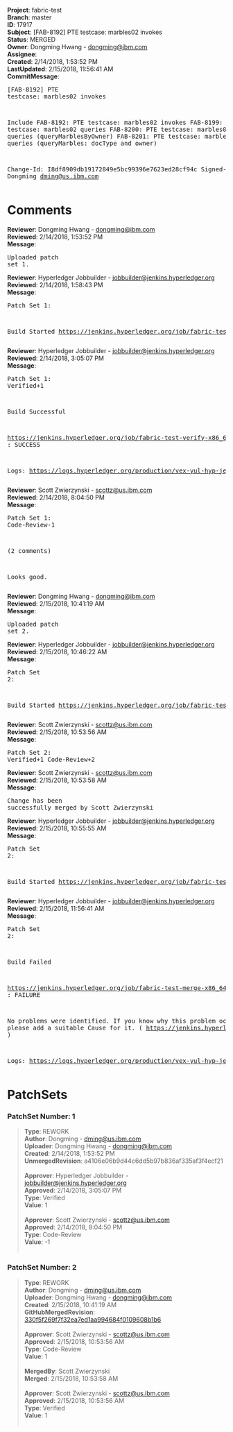 <strong>Project</strong>: fabric-test<br><strong>Branch</strong>: master<br><strong>ID</strong>: 17917<br><strong>Subject</strong>: [FAB-8192] PTE testcase: marbles02 invokes<br><strong>Status</strong>: MERGED<br><strong>Owner</strong>: Dongming Hwang - dongming@ibm.com<br><strong>Assignee</strong>:<br><strong>Created</strong>: 2/14/2018, 1:53:52 PM<br><strong>LastUpdated</strong>: 2/15/2018, 11:56:41 AM<br><strong>CommitMessage</strong>:<br><pre>[FAB-8192] PTE testcase: marbles02 invokes

Include
FAB-8192: PTE testcase: marbles02 invokes
FAB-8199: PTE testcase: marbles02 queries
FAB-8200: PTE testcase: marbles02 rich queries
(queryMarblesByOwner)
FAB-8201: PTE testcase: marbles02 rich queries
(queryMarbles: docType and owner)

Change-Id: I8df8909db19172849e5bc99396e7623ed28cf94c
Signed-off-by: Dongming <dming@us.ibm.com>
</pre><h1>Comments</h1><strong>Reviewer</strong>: Dongming Hwang - dongming@ibm.com<br><strong>Reviewed</strong>: 2/14/2018, 1:53:52 PM<br><strong>Message</strong>: <pre>Uploaded patch set 1.</pre><strong>Reviewer</strong>: Hyperledger Jobbuilder - jobbuilder@jenkins.hyperledger.org<br><strong>Reviewed</strong>: 2/14/2018, 1:58:43 PM<br><strong>Message</strong>: <pre>Patch Set 1:

Build Started https://jenkins.hyperledger.org/job/fabric-test-verify-x86_64/832/</pre><strong>Reviewer</strong>: Hyperledger Jobbuilder - jobbuilder@jenkins.hyperledger.org<br><strong>Reviewed</strong>: 2/14/2018, 3:05:07 PM<br><strong>Message</strong>: <pre>Patch Set 1: Verified+1

Build Successful 

https://jenkins.hyperledger.org/job/fabric-test-verify-x86_64/832/ : SUCCESS

Logs: https://logs.hyperledger.org/production/vex-yul-hyp-jenkins-3/fabric-test-verify-x86_64/832</pre><strong>Reviewer</strong>: Scott Zwierzynski - scottz@us.ibm.com<br><strong>Reviewed</strong>: 2/14/2018, 8:04:50 PM<br><strong>Message</strong>: <pre>Patch Set 1: Code-Review-1

(2 comments)

Looks good.</pre><strong>Reviewer</strong>: Dongming Hwang - dongming@ibm.com<br><strong>Reviewed</strong>: 2/15/2018, 10:41:19 AM<br><strong>Message</strong>: <pre>Uploaded patch set 2.</pre><strong>Reviewer</strong>: Hyperledger Jobbuilder - jobbuilder@jenkins.hyperledger.org<br><strong>Reviewed</strong>: 2/15/2018, 10:46:22 AM<br><strong>Message</strong>: <pre>Patch Set 2:

Build Started https://jenkins.hyperledger.org/job/fabric-test-verify-x86_64/836/</pre><strong>Reviewer</strong>: Scott Zwierzynski - scottz@us.ibm.com<br><strong>Reviewed</strong>: 2/15/2018, 10:53:56 AM<br><strong>Message</strong>: <pre>Patch Set 2: Verified+1 Code-Review+2</pre><strong>Reviewer</strong>: Scott Zwierzynski - scottz@us.ibm.com<br><strong>Reviewed</strong>: 2/15/2018, 10:53:58 AM<br><strong>Message</strong>: <pre>Change has been successfully merged by Scott Zwierzynski</pre><strong>Reviewer</strong>: Hyperledger Jobbuilder - jobbuilder@jenkins.hyperledger.org<br><strong>Reviewed</strong>: 2/15/2018, 10:55:55 AM<br><strong>Message</strong>: <pre>Patch Set 2:

Build Started https://jenkins.hyperledger.org/job/fabric-test-merge-x86_64/173/</pre><strong>Reviewer</strong>: Hyperledger Jobbuilder - jobbuilder@jenkins.hyperledger.org<br><strong>Reviewed</strong>: 2/15/2018, 11:56:41 AM<br><strong>Message</strong>: <pre>Patch Set 2:

Build Failed 

https://jenkins.hyperledger.org/job/fabric-test-merge-x86_64/173/ : FAILURE

No problems were identified. If you know why this problem occurred, please add a suitable Cause for it. ( https://jenkins.hyperledger.org/job/fabric-test-merge-x86_64/173/ )

Logs: https://logs.hyperledger.org/production/vex-yul-hyp-jenkins-3/fabric-test-merge-x86_64/173</pre><h1>PatchSets</h1><h3>PatchSet Number: 1</h3><blockquote><strong>Type</strong>: REWORK<br><strong>Author</strong>: Dongming - dming@us.ibm.com<br><strong>Uploader</strong>: Dongming Hwang - dongming@ibm.com<br><strong>Created</strong>: 2/14/2018, 1:53:52 PM<br><strong>UnmergedRevision</strong>: a4106e06b9d44c6dd5b97b836af335af3f4ecf21<br><br><strong>Approver</strong>: Hyperledger Jobbuilder - jobbuilder@jenkins.hyperledger.org<br><strong>Approved</strong>: 2/14/2018, 3:05:07 PM<br><strong>Type</strong>: Verified<br><strong>Value</strong>: 1<br><br><strong>Approver</strong>: Scott Zwierzynski - scottz@us.ibm.com<br><strong>Approved</strong>: 2/14/2018, 8:04:50 PM<br><strong>Type</strong>: Code-Review<br><strong>Value</strong>: -1<br><br></blockquote><h3>PatchSet Number: 2</h3><blockquote><strong>Type</strong>: REWORK<br><strong>Author</strong>: Dongming - dming@us.ibm.com<br><strong>Uploader</strong>: Dongming Hwang - dongming@ibm.com<br><strong>Created</strong>: 2/15/2018, 10:41:19 AM<br><strong>GitHubMergedRevision</strong>: [330f5f269f7f32ea7ed1aa994684f0109608b1b6](https://github.com/hyperledger/fabric-test/commit/330f5f269f7f32ea7ed1aa994684f0109608b1b6)<br><br><strong>Approver</strong>: Scott Zwierzynski - scottz@us.ibm.com<br><strong>Approved</strong>: 2/15/2018, 10:53:56 AM<br><strong>Type</strong>: Code-Review<br><strong>Value</strong>: 1<br><br><strong>MergedBy</strong>: Scott Zwierzynski<br><strong>Merged</strong>: 2/15/2018, 10:53:58 AM<br><br><strong>Approver</strong>: Scott Zwierzynski - scottz@us.ibm.com<br><strong>Approved</strong>: 2/15/2018, 10:53:56 AM<br><strong>Type</strong>: Verified<br><strong>Value</strong>: 1<br><br></blockquote>
